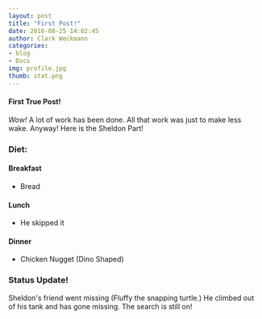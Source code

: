 ```yaml
---
layout: post
title: "First Post!"
date: 2016-08-25 14:02:45
author: Clark Weckmann
categories:
- blog
- Docs
img: profile.jpg
thumb: stat.png
---
```


#### First True Post!
_Wow!_ A lot of work has been done. All that work was just to make less wake. Anyway! Here is the Sheldon Part!

### Diet:

#### Breakfast
* Bread

#### Lunch
* He skipped it

#### Dinner
* Chicken Nugget (Dino Shaped)

### Status Update!
Sheldon's friend went missing (Fluffy the snapping turtle.) He climbed out of his tank and has gone missing. The search is still on!

